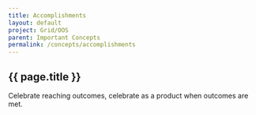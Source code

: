```yaml
---
title: Accomplishments
layout: default
project: Grid/OOS
parent: Important Concepts
permalink: /concepts/accomplishments
---
```


## {{ page.title }}

Celebrate reaching outcomes, celebrate as a product when outcomes are met.
